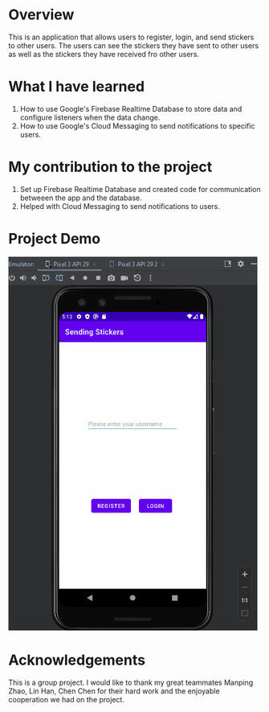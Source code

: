 # Overview

This is an application that allows users to register, login, and send stickers to other users. The
users can see the stickers they have sent to other users as well as the stickers they have received
fro other users.

# What I have learned

1. How to use Google's Firebase Realtime Database to store data and configure listeners when the
   data change.
2. How to use Google's Cloud Messaging to send notifications to specific users.

# My contribution to the project

1. Set up Firebase Realtime Database and created code for communication betweeen the app and the
   database.
2. Helped with Cloud Messaging to send notifications to users.

# Project Demo

![image](https://raw.githubusercontent.com/Shi-chang/app-send-stickers/main/app/src/main/res/drawable/animation.gif)

# Acknowledgements

This is a group project. I would like to thank my great teammates Manping Zhao, Lin Han, Chen Chen
for their hard work and the enjoyable cooperation we had on the project.